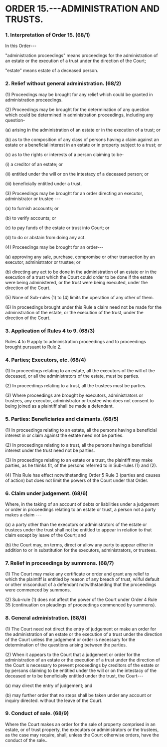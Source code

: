 # ORDER 15.---ADMINISTRATION AND TRUSTS.

### 1\. Interpretation of Order 15. (68/1)

In this Order---

\"administration proceedings\" means proceedings for the
administration of an estate or the execution of a trust under the
direction of the Court;

\"estate\" means estate of a deceased person.

### 2\. Relief without general administration. (68/2)

\(1\) Proceedings may be brought for any relief which could be granted
in administration proceedings.

\(2\) Proceedings may be brought for the determination of any question
which could be determined in administration proceedings, including any
question-

\(a\) arising in the administration of an estate or in the execution
of a trust; or

\(b\) as to the composition of any class of persons having a claim
against an estate or a beneficial interest in an estate or in property
subject to a trust; or

\(c\) as to the rights or interests of a person claiming to be-

\(i\) a creditor of an estate; or

\(ii\) entitled under the will or on the intestacy of a deceased
person; or

\(iii\) beneficially entitled under a trust.

\(3\) Proceedings may be brought for an order directing an executor,
administrator or trustee ---

\(a\) to furnish accounts; or

\(b\) to verify accounts; or

\(c\) to pay funds of the estate or trust into Court; or

\(d\) to do or abstain from doing any act.

\(4\) Proceedings may be brought for an order---

\(a\) approving any sale, purchase, compromise or other transaction by
an executor, administrator or trustee; or

\(b\) directing any act to be done in the administration of an estate
or in the execution of a trust which the Court could order to be done
if the estate were being administered, or the trust were being
executed, under the direction of the Court.

\(5\) None of Sub-rules (1) to (4) limits the operation of any other of
them.

\(6\) In proceedings brought under this Rule a claim need not be made
for the administration of the estate, or the execution of the trust,
under the direction of the Court.

### 3\. Application of Rules 4 to 9. (68/3)

Rules 4 to 9 apply to administration proceedings and to proceedings
brought pursuant to Rule 2.

### 4\. Parties; Executors, etc. (68/4)

\(1\) In proceedings relating to an estate, all the executors of the
will of the deceased, or all the administrators of the estate, must be
parties.

\(2\) In proceedings relating to a trust, all the trustees must be
parties.

\(3\) Where proceedings are brought by executors, administrators or
trustees, any executor, administrator or trustee who does not consent to
being joined as a plaintiff shall be made a defendant.

### 5\. Parties: Beneficiaries and claimants. (68/5)

\(1\) In proceedings relating to an estate, all the persons having a
beneficial interest in or claim against the estate need not be parties.

\(2\) In proceedings relating to a trust, all the persons having a
beneficial interest under the trust need not be parties.

\(3\) In proceedings relating to an estate or a trust, the plaintiff may
make parties, as he thinks fit, of the persons referred to in Sub-rules
(1) and (2).

\(4\) This Rule has effect notwithstanding Order 5 Rule 3 (parties and
causes of action) but does not limit the powers of the Court under that
Order.

### 6\. Claim under judgement. (68/6)

Where, in the taking of an account of debts or liabilities under a
judgement or order in proceedings relating to an estate or trust, a
person not a party makes a claim ---

\(a\) a party other than the executors or administrators of the estate
or trustees under the trust shall not be entitled to appear in
relation to that claim except by leave of the Court; and

\(b\) the Court may, on terms, direct or allow any party to appear
either in addition to or in substitution for the executors,
administrators, or trustees.

### 7\. Relief in proceedings by summons. (68/7)

\(1\) The Court may make any certificate or order and grant any relief
to which the plaintiff is entitled by reason of any breach of trust,
wilful default or other misconduct of a defendant notwithstanding that
the proceedings were commenced by summons.

\(2\) Sub-rule (1) does not affect the power of the Court under Order 4
Rule 35 (continuation on pleadings of proceedings commenced by summons).

### 8\. General administration. (68/8)

\(1\) The Court need not direct the entry of judgement or make an order
for the administration of an estate or the execution of a trust under
the direction of the Court unless the judgement or order is necessary
for the determination of the questions arising between the parties.

\(2\) When it appears to the Court that a judgement or order for the
administration of an estate or the execution of a trust under the
direction of the Court is necessary to prevent proceedings by creditors
of the estate or by persons claiming to be entitled under the will or on
the intestacy of the deceased or to be beneficially entitled under the
trust, the Court---

\(a\) may direct the entry of judgement; and

\(b\) may further order that no steps shall be taken under any account
or inquiry directed. without the leave of the Court.

### 9\. Conduct of sale. (68/9)

Where the Court makes an order for the sale of property comprised in an
estate, or of trust property, the executors or administrators or the
trustees, as the case may require, shall, unless the Court otherwise
orders, have the conduct of the sale..

